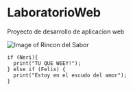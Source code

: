 # LaboratorioWeb

Proyecto de desarrollo de aplicacion web

![Image of Rincon del Sabor](https://scontent-dft4-2.xx.fbcdn.net/v/t1.0-9/10292527_1415972552013314_3122579781798807874_n.png?oh=8d5183da23277e992fa40414b3cefc11&oe=59138370)

```
if (Neri){
  print("TU QUE WEEY!");
} else if (Felix) {
  print("Estoy en el escudo del amor");
}
```
